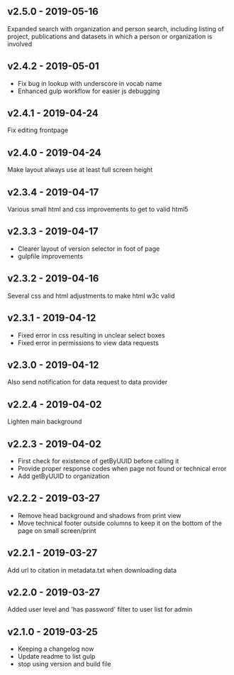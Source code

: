 ## v2.5.0 - 2019-05-16
Expanded search with organization and person search, including listing of project, publications and datasets in which a person or organization is involved

## v2.4.2 - 2019-05-01
* Fix bug in lookup with underscore in vocab name
* Enhanced gulp workflow for easier js debugging

## v2.4.1 - 2019-04-24
Fix editing frontpage

## v2.4.0 - 2019-04-24
Make layout always use at least full screen height

## v2.3.4 - 2019-04-17
Various small html and css improvements to get to valid html5

## v2.3.3 - 2019-04-17
* Clearer layout of version selector in foot of page
* gulpfile improvements

## v2.3.2 - 2019-04-16
Several css and html adjustments to make html w3c valid

## v2.3.1 - 2019-04-12
* Fixed error in css resulting in unclear select boxes
* Fixed error in permissions to view data requests

## v2.3.0 - 2019-04-12
Also send notification for data request to data provider

## v2.2.4 - 2019-04-02
Lighten main background

## v2.2.3 - 2019-04-02
* First check for existence of getByUUID before calling it
* Provide proper response codes when page not found or technical error
* Add getByUUID to organization

## v2.2.2 - 2019-03-27
* Remove head background and shadows from print view
* Move technical footer outside columns to keep it on the bottom of the page on small screen/print

## v2.2.1 - 2019-03-27
Add url to citation in metadata.txt when downloading data

## v2.2.0 - 2019-03-27
Added user level and 'has password' filter to user list for admin

## v2.1.0 - 2019-03-25
* Keeping a changelog now
* Update readme to list gulp
* stop using version and build file